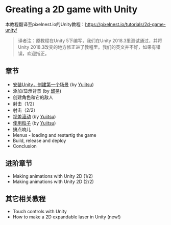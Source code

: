 # Greating a 2D game with Unity

本教程翻译至pixelnest.io的Unity教程：https://pixelnest.io/tutorials/2d-game-unity/

> 译者注：原教程在Unity 5下编写，我们在Unity 2018.3里测试通过，并将Unity 2018.3改变的地方修正进了教程里。我们的英文并不好，如果有错误，欢迎指正。

## 章节

- [安装Unity，创建第一个场景](https://github.com/yuiitsu/Article/blob/master/Unity-Tutorials/2d-game-unity/03.Install%20Unity%20and%20create%20your%20first%20scene.md) (by [Yuiitsu](https://github.com/yuiitsu))
- 添加/显示背景 (by [邱昊](https://github.com/qwer951123))
- 创建角色和它的敌人
- 射击（1/2）
- 射击（2/2）
- [视差滚动](https://github.com/yuiitsu/Article/blob/master/Unity-Tutorials/2d-game-unity/08.Parallax%20scrolling.md) (by [Yuiitsu](https://github.com/yuiitsu))
- [使用粒子](https://github.com/yuiitsu/Article/blob/master/Unity-Tutorials/2d-game-unity/09.Playing%20with%20particles.md) (by [Yuiitsu](https://github.com/yuiitsu))
- 搞点响儿
- Menus - loading and restartig the game
- Build, release and deploy
- Conclusion

## 进阶章节

- Making animations with Unity 2D (1/2)
- Making animations with Unity 2D (2/2)

## 其它相关教程

- Touch controls with Unity
- How to make a 2D expandable laser in Unity (new!)